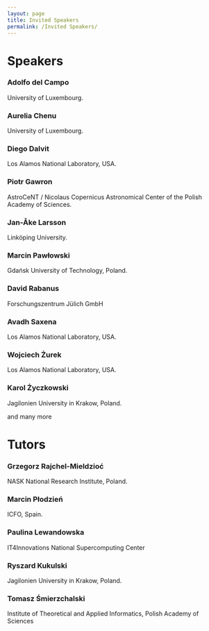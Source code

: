 ```yaml
---
layout: page
title: Invited Speakers
permalink: /Invited Speakers/
---
```

# Speakers
### Adolfo del Campo
University of Luxembourg. 
### Aurelia Chenu
University of Luxembourg.
### Diego Dalvit
Los Alamos National Laboratory, USA.
### Piotr Gawron
AstroCeNT / Nicolaus Copernicus Astronomical Center of the Polish Academy of Sciences.
### Jan-Åke Larsson
Linköping University.
### Marcin Pawłowski
Gdańsk University of Technology, Poland.
### David Rabanus
Forschungszentrum Jülich GmbH
### Avadh Saxena
Los Alamos National Laboratory, USA.
### Wojciech Żurek
Los Alamos National Laboratory, USA.
### Karol Życzkowski
Jagilonien University in Krakow, Poland.

and many more

# Tutors
### Grzegorz Rajchel-Mieldzioć
NASK National Research Institute, Poland.
### Marcin Płodzień
ICFO, Spain.
### Paulina Lewandowska
IT4Innovations National Supercomputing Center
### Ryszard Kukulski
Jagilonien University in Krakow, Poland.
### Tomasz Śmierzchalski
Institute of Theoretical and Applied Informatics, Polish Academy of Sciences
